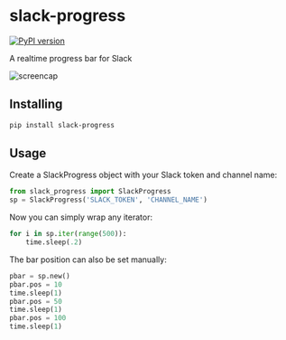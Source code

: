 # slack-progress

[![PyPI version](https://badge.fury.io/py/slack-progress.svg)](https://badge.fury.io/py/slack-progress)

A realtime progress bar for Slack

![screencap][screencap]

## Installing

```bash
pip install slack-progress
```

## Usage

Create a SlackProgress object with your Slack token and channel name:
```python
from slack_progress import SlackProgress
sp = SlackProgress('SLACK_TOKEN', 'CHANNEL_NAME')
```

Now you can simply wrap any iterator:
```python
for i in sp.iter(range(500)):
    time.sleep(.2)
```

The bar position can also be set manually:

```python
pbar = sp.new()
pbar.pos = 10
time.sleep(1)
pbar.pos = 50
time.sleep(1)
pbar.pos = 100
time.sleep(1)
```

[screencap]: http://i.imgur.com/103z4Io.gif "slack-progress"
